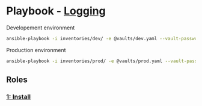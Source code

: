 # Playbook - [Logging](.)

Developement environment

```sh
ansible-playbook -i inventories/dev/ -e @vaults/dev.yaml --vault-password-file=.dev_ansible_vault_pass playbooks/logging/logging.yaml
```

Production environment

```sh
ansible-playbook -i inventories/prod/ -e @vaults/prod.yaml --vault-password-file=.prod_ansible_vault_pass playbooks/logging/logging.yaml
```

## Roles

### [1: Install](./install/)
